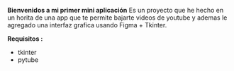  **Bienvenidos a mi primer mini aplicación**
Es un proyecto que he hecho en un horita de una app que te permite bajarte videos de youtube y ademas le agregado una interfaz grafica usando Figma + Tkinter.

**Requisitos :** 
- tkinter
- pytube 

